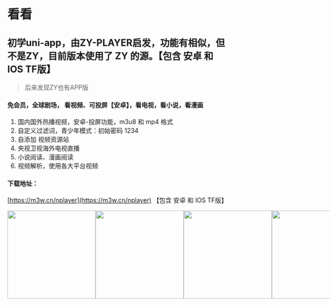 # 看看

## 初学uni-app，由ZY-PLAYER启发，功能有相似，但不是ZY，目前版本使用了 ZY 的源。【包含 安卓 和 IOS TF版】

> 后来发现ZY也有APP版

#### 免会员，全球剧场， 看视频、可投屏【安卓】，看电视，看小说，看漫画

1. 国内国外热播视频，安卓-投屏功能，m3u8 和 mp4 格式
2. 自定义过滤词，青少年模式：初始密码 1234
3. 自添加 视频资源站
4. 央视卫视海外电视直播
5. 小说阅读、漫画阅读
6. 视频解析，使用各大平台视频



#### 下载地址：

[https://m3w.cn/nplayer](https://m3w.cn/nplayer)  【包含 安卓 和 IOS TF版】

<p style="display:flex;">
  <img src='https://i.niupic.com/images/2021/01/27/9apo.jpg' width="200">
  <img src='https://i.niupic.com/images/2021/01/27/9app.jpg' width="200">
  <img src='https://i.niupic.com/images/2021/01/27/9apn.jpg' width="200">
  <img src='https://i.niupic.com/images/2021/02/01/9aNu.jpg' width="200">
  <img src='https://i.niupic.com/images/2021/02/01/9aNv.jpg' width="200">
  <img src='https://i.niupic.com/images/2021/02/01/9aNz.jpg' width="200">
  <img src='https://i.niupic.com/images/2021/02/01/9aNA.jpg' width="200">
  <img src='https://i.niupic.com/images/2021/02/01/9aNw.jpg' width="200">
</p>
